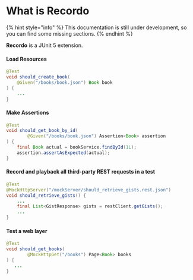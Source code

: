 # What is Recordo

{% hint style="info" %}
This documentation is still under development, so you can find some missing sections.
{% endhint %}

**Recordo** is a JUnit 5 extension.

#### Load Resources 

```java
@Test
void should_create_book(
    @Given("/books/book.json") Book book
) {
    ...
}
```

#### Make Assertions

```java
@Test
void should_get_book_by_id(
        @Given("/books/book.json") Assertion<Book> assertion
) {
    final Book actual = bookService.findById(1L);
    assertion.assertAsExpected(actual);
}
```

#### Record and playback all third-party REST requests in a test

```java
@Test
@MockHttpServer("/mockServer/should_retrieve_gists.rest.json")
void should_retrieve_gists() {
    ...
    final List<GistResponse> gists = restClient.getGists();
    ...
}
```

#### Test a web layer  

```java
@Test
void should_get_books(
        @MockHttpGet("/books") Page<Book> books
) {
   ...
}
```

